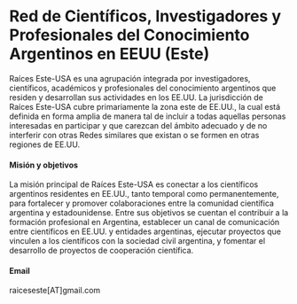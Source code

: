 # Red de Científicos, Investigadores y Profesionales del Conocimiento Argentinos en EEUU (Este)

Raíces Este-USA es una agrupación integrada por investigadores, científicos, académicos y profesionales del conocimiento argentinos que residen y desarrollan sus actividades en los EE.UU. La jurisdicción de Raíces Este-USA cubre primariamente la zona este de EE.UU., la cual está definida en forma amplia de manera tal de incluir a todas aquellas personas interesadas en participar y que carezcan del ámbito adecuado y de no interferir con otras Redes similares que existan o se formen en otras regiones de EE.UU.

#### Misión y objetivos
La misión principal de Raíces Este-USA es conectar a los científicos argentinos residentes en EE.UU., tanto temporal como permanentemente, para fortalecer y promover colaboraciones entre la comunidad científica argentina y estadounidense. Entre sus objetivos se cuentan el contribuir a la formación profesional en Argentina, establecer un canal de comunicación entre científicos en EE.UU. y entidades argentinas, ejecutar proyectos que vinculen a los científicos con la sociedad civil argentina, y fomentar el desarrollo de proyectos de cooperación científica.

#### Email
raiceseste[AT]gmail.com

